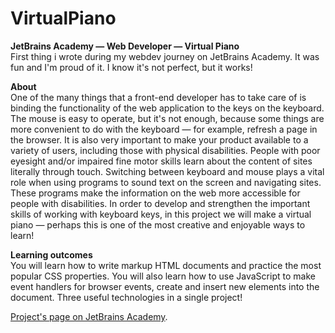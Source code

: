 # VirtualPiano
<b>JetBrains Academy — Web Developer — Virtual Piano</b><br>
First thing i wrote during my webdev journey on JetBrains Academy. 
It was fun and I'm proud of it. I know it's not perfect, but it works!

<b>About</b><br>
One of the many things that a front-end developer has to take care of is binding the functionality of the web application to the keys on the keyboard. The mouse is easy to operate, but it's not enough, because some things are more convenient to do with the keyboard — for example, refresh a page in the browser. It is also very important to make your product available to a variety of users, including those with physical disabilities. People with poor eyesight and/or impaired fine motor skills learn about the content of sites literally through touch. Switching between keyboard and mouse plays a vital role when using programs to sound text on the screen and navigating sites. These programs make the information on the web more accessible for people with disabilities. In order to develop and strengthen the important skills of working with keyboard keys, in this project we will make a virtual piano — perhaps this is one of the most creative and enjoyable ways to learn!<br>

<b>Learning outcomes</b><br>
You will learn how to write markup HTML documents and practice the most popular CSS properties. You will also learn how to use JavaScript to make event handlers for browser events, create and insert new elements into the document. Three useful technologies in a single project!<br>

<a href="https://hyperskill.org/projects/101?track=1"> Project's page on JetBrains Academy</a>.
